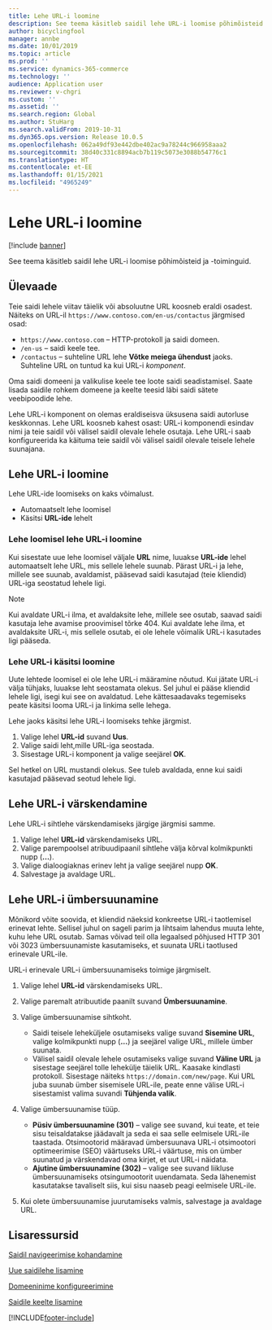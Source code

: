 ```yaml
---
title: Lehe URL-i loomine
description: See teema käsitleb saidil lehe URL-i loomise põhimõisteid ja -toiminguid.
author: bicyclingfool
manager: annbe
ms.date: 10/01/2019
ms.topic: article
ms.prod: ''
ms.service: dynamics-365-commerce
ms.technology: ''
audience: Application user
ms.reviewer: v-chgri
ms.custom: ''
ms.assetid: ''
ms.search.region: Global
ms.author: StuHarg
ms.search.validFrom: 2019-10-31
ms.dyn365.ops.version: Release 10.0.5
ms.openlocfilehash: 062a49df93e442dbe402ac9a78244c966958aaa2
ms.sourcegitcommit: 38d40c331c8894acb7b119c5073e3088b54776c1
ms.translationtype: HT
ms.contentlocale: et-EE
ms.lasthandoff: 01/15/2021
ms.locfileid: "4965249"
---
```

# <a name="create-a-page-url"></a>Lehe URL-i loomine


[!include [banner](includes/banner.md)]

See teema käsitleb saidil lehe URL-i loomise põhimõisteid ja -toiminguid.

## <a name="overview"></a>Ülevaade

Teie saidi lehele viitav täielik või absoluutne URL koosneb eraldi osadest. Näiteks on URL-il `https://www.contoso.com/en-us/contactus` järgmised osad:

- `https://www.contoso.com` – HTTP-protokoll ja saidi domeen.
- `/en-us` – saidi keele tee.
- `/contactus` – suhteline URL lehe **Võtke meiega ühendust** jaoks. Suhteline URL on tuntud ka kui URL-i *komponent*.

Oma saidi domeeni ja valikulise keele tee loote saidi seadistamisel. Saate lisada saidile rohkem domeene ja keelte teesid läbi saidi sätete veebipoodide lehe.

Lehe URL-i komponent on olemas eraldiseisva üksusena saidi autorluse keskkonnas. Lehe URL koosneb kahest osast: URL-i komponendi esindav nimi ja teie saidil või välisel saidil olevale lehele osutaja. Lehe URL-i saab konfigureerida ka käituma teie saidil või välisel saidil olevale teisele lehele suunajana.

## <a name="create-a-page-url"></a>Lehe URL-i loomine

Lehe URL-ide loomiseks on kaks võimalust.

- Automaatselt lehe loomisel
- Käsitsi **URL-ide** lehelt

### <a name="create-a-page-url-when-you-create-a-page"></a>Lehe loomisel lehe URL-i loomine

Kui sisestate uue lehe loomisel väljale **URL** nime, luuakse **URL-ide** lehel automaatselt lehe URL, mis sellele lehele suunab. Pärast URL-i ja lehe, millele see suunab, avaldamist, pääsevad saidi kasutajad (teie kliendid) URL-iga seostatud lehele ligi.

> [!NOTE]
> Kui avaldate URL-i ilma, et avaldaksite lehe, millele see osutab, saavad saidi kasutaja lehe avamise proovimisel tõrke 404. Kui avaldate lehe ilma, et avaldaksite URL-i, mis sellele osutab, ei ole lehele võimalik URL-i kasutades ligi pääseda.

### <a name="manually-create-a-page-url"></a>Lehe URL-i käsitsi loomine

Uute lehtede loomisel ei ole lehe URL-i määramine nõutud. Kui jätate URL-i välja tühjaks, luuakse leht seostamata olekus. Sel juhul ei pääse kliendid lehele ligi, isegi kui see on avaldatud. Lehe kättesaadavaks tegemiseks peate käsitsi looma URL-i ja linkima selle lehega.

Lehe jaoks käsitsi lehe URL-i loomiseks tehke järgmist.

1. Valige lehel **URL-id** suvand **Uus**.
1. Valige saidi leht,mille URL-iga seostada.
1. Sisestage URL-i komponent ja valige seejärel **OK**.

Sel hetkel on URL mustandi olekus. See tuleb avaldada, enne kui saidi kasutajad pääsevad seotud lehele ligi.

## <a name="update-a-page-url"></a>Lehe URL-i värskendamine

Lehe URL-i sihtlehe värskendamiseks järgige järgmisi samme.

1. Valige lehel **URL-id** värskendamiseks URL.
1. Valige parempoolsel atribuudipaanil sihtlehe välja kõrval kolmikpunkti nupp (**...**).
1. Valige dialoogiaknas erinev leht ja valige seejärel nupp **OK**.
1. Salvestage ja avaldage URL.

## <a name="redirect-a-page-url"></a>Lehe URL-i ümbersuunamine

Mõnikord võite soovida, et kliendid näeksid konkreetse URL-i taotlemisel erinevat lehte. Sellisel juhul on sageli parim ja lihtsaim lahendus muuta lehte, kuhu lehe URL osutab. Samas võivad teil olla legaalsed põhjused HTTP 301 või 3023 ümbersuunamiste kasutamiseks, et suunata URLi taotlused erinevale URL-ile.

URL-i erinevale URL-i ümbersuunamiseks toimige järgmiselt.

1. Valige lehel **URL-id** värskendamiseks URL.
1. Valige paremalt atribuutide paanilt suvand **Ümbersuunamine**.
1. Valige ümbersuunamise sihtkoht.

    - Saidi teisele leheküljele osutamiseks valige suvand **Sisemine URL**, valige kolmikpunkti nupp (**...**) ja seejärel valige URL, millele ümber suunata.
    - Välisel saidil olevale lehele osutamiseks valige suvand **Väline URL** ja sisestage seejärel tolle lehekülje täielik URL. Kaasake kindlasti protokoll. Sisestage näiteks `https://domain.com/new/page`. Kui URL juba suunab ümber sisemisele URL-ile, peate enne välise URL-i sisestamist valima suvandi **Tühjenda valik**.

1. Valige ümbersuunamise tüüp.

    - **Püsiv ümbersuunamine (301)** – valige see suvand, kui teate, et teie sisu teisaldatakse jäädavalt ja seda ei saa selle eelmisele URL-ile taastada. Otsimootorid määravad ümbersuunava URL-i otsimootori optimeerimise (SEO) väärtuseks URL-i väärtuse, mis on ümber suunatud ja värskendavad oma kirjet, et uut URL-i näidata. 
    - **Ajutine ümbersuunamine (302)** – valige see suvand liikluse ümbersuunamiseks otsingumootorit uuendamata. Seda lähenemist kasutatakse tavaliselt siis, kui sisu naaseb peagi eelmisele URL-ile.

1. Kui olete ümbersuunamise juurutamiseks valmis, salvestage ja avaldage URL.

## <a name="additional-resources"></a>Lisaressursid

[Saidil navigeerimise kohandamine](customize-site-navigation.md)

[Uue saidilehe lisamine](add-new-page.md)

[Domeeninime konfigureerimine](configure-your-domain-name.md)

[Saidile keelte lisamine](add-languages-to-site.md)


[!INCLUDE[footer-include](../includes/footer-banner.md)]